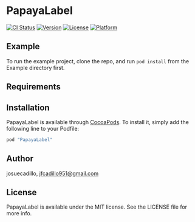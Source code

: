 # PapayaLabel

[![CI Status](http://img.shields.io/travis/josuecadillo/PapayaLabel.svg?style=flat)](https://travis-ci.org/josuecadillo/PapayaLabel)
[![Version](https://img.shields.io/cocoapods/v/PapayaLabel.svg?style=flat)](http://cocoapods.org/pods/PapayaLabel)
[![License](https://img.shields.io/cocoapods/l/PapayaLabel.svg?style=flat)](http://cocoapods.org/pods/PapayaLabel)
[![Platform](https://img.shields.io/cocoapods/p/PapayaLabel.svg?style=flat)](http://cocoapods.org/pods/PapayaLabel)

## Example

To run the example project, clone the repo, and run `pod install` from the Example directory first.

## Requirements

## Installation

PapayaLabel is available through [CocoaPods](http://cocoapods.org). To install
it, simply add the following line to your Podfile:

```ruby
pod "PapayaLabel"
```

## Author

josuecadillo, jfcadillo951@gmail.com

## License

PapayaLabel is available under the MIT license. See the LICENSE file for more info.
